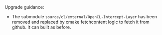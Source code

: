 Upgrade guidance:
* The submodule `source/cl/external/OpenCL-Intercept-Layer` has been removed and
  replaced by cmake fetchcontent logic to fetch it from github. It can built
  as before.
